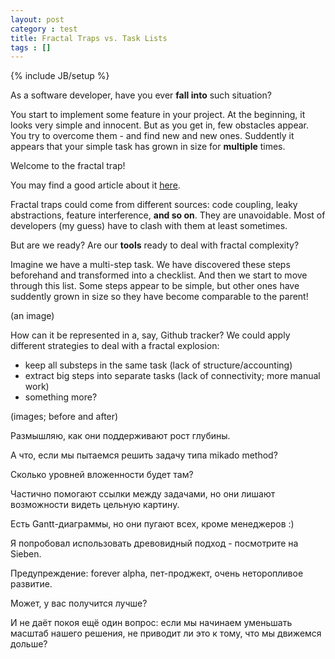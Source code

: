 ```yaml
---
layout: post
category : test
title: Fractal Traps vs. Task Lists
tags : []
---
```

{% include JB/setup %}

As a software developer, have you ever __fall into__ such situation?

You start to implement some feature in your project.
At the beginning, it looks very simple and innocent.
But as you get in, few obstacles appear.
You try to overcome them - and find new and new ones.
Suddently it appears that your simple task has grown in size for **multiple** times.

Welcome to the fractal trap!

You may find a good article about it
[here](https://jessitron.com/2020/09/19/code-is-a-coastline/).

Fractal traps could come from different sources: code coupling, leaky abstractions, feature interference, __and so on__.
They are unavoidable.
Most of developers (my guess) have to clash with them at least sometimes.

But are we ready?
Are our **tools** ready to deal with fractal complexity?

Imagine we have a multi-step task.
We have discovered these steps beforehand and transformed into a checklist.
And then we start to move through this list.
Some steps appear to be simple, but other ones have suddently grown in size so they have become comparable to the parent!

(an image)

How can it be represented in a, say, Github tracker?
We could apply different strategies to deal with a fractal explosion:

* keep all substeps in the same task (lack of structure/accounting)
* extract big steps into separate tasks (lack of connectivity; more manual work)
* something more?

(images; before and after)


Размышляю, как они поддерживают рост глубины.

А что, если мы пытаемся решить задачу типа mikado method?

Сколько уровней вложенности будет там?

Частично помогают ссылки между задачами, но они лишают возможности видеть цельную картину.

Есть Gantt-диаграммы, но они пугают всех, кроме менеджеров :)

Я попробовал использовать древовидный подход - посмотрите на Sieben.

Предупреждение: forever alpha, пет-проджект, очень неторопливое развитие.

Может, у вас получится лучше?

И не даёт покоя ещё один вопрос: если мы начинаем уменьшать масштаб нашего решения, не приводит ли это к тому, что мы движемся дольше?
